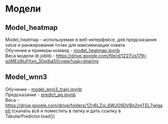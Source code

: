 # Модели  

## Model_heatmap
Model_heatmap - используемая в веб-интерфейсе, для предсказания value и ранжирования точек для максимизации охвата    
Обучение и примеры команд - [model_heatmap.ipynb](https://github.com/Pavionio/ad_location_selection/blob/main/models/model_heatmap.ipynb)  
Веса модели dr.joblib - https://drive.google.com/file/d/1Z27Us179j-gzMEx9IuFItxn_3GpIba50/view?usp=sharing
## Model_wnn3
Обучение - [model_wnn3_train.ipynb](https://github.com/Pavionio/ad_location_selection/blob/main/models/model_wnn3_train.ipynb)   
Предсказание - [predict_ag.ipynb](https://github.com/Pavionio/ad_location_selection/blob/main/models/predict_ag.ipynb)    
Веса - https://drive.google.com/drive/folders/1Zrj6LZoi_6WJO9DVBn2imTEL7wlgapti (скачать всё и поместить в папку и дать ссылку в TabularPredictor.load())
